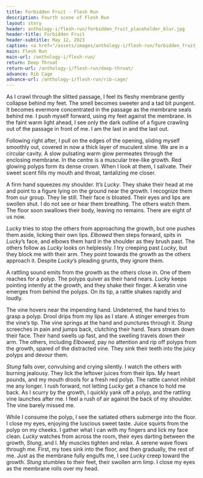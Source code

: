 ```yaml
---
title: Forbidden Fruit - Flesh Run
description: Fourth scene of Flesh Run
layout: story
header: anthology-i/flesh-run/forbidden_fruit_placeholder_blur.jpg
header-title: Forbidden Fruit
header-subtitle: May 12, 2023
caption: <a href="/assets/images/anthology-i/flesh-run/forbidden_fruit_placeholder.jpg" target="_blank">A.I. placeholder artwork</a> generated using <a href="https://creator.nightcafe.studio/creation/KRBr1KH949N8yJU6uNag" target="_blank">NightCafe Stable Diffusion v1.5 ⧉</a> — <a href="https://creativecommons.org/publicdomain/zero/1.0/" target="_blank">CC0 1.0 ⧉</a>
main: Flesh Run
main-url: /anthology-i/flesh-run/
return: Deep Throat
return-url: /anthology-i/flesh-run/deep-throat/
advance: Rib Cage
advance-url: /anthology-i/flesh-run/rib-cage/
---
```


As I crawl through the slitted passage, I feel its fleshy membrane gently collapse behind my feet. The smell becomes sweeter and a tad bit pungent. It becomes evermore concentrated in the passage as the membrane seals behind me. I push myself forward, using my feet against the membrane. In the faint warm light ahead, I see only the dark outline of a figure crawling out of the passage in front of me. I am the last in and the last out.

Following right after, I pull on the edges of the opening, sliding myself smoothly out, covered in now a thick layer of muculent slime. We are in a circular cavity. A slow pulsating warm glow permeates through the enclosing membrane. In the centre is a muscular tree-like growth. Red glowing polyps form its dense crown. When I look at them, I salivate. Their sweet scent fills my mouth and throat, tantalizing me closer.

A firm hand squeezes my shoulder. It’s *Lucky*. They shake their head at me and point to a figure lying on the ground near the growth. I recognize them from our group. They lie still. Their face is bloated. Their eyes and lips are swollen shut. I do not see or hear them breathing. The others watch them. The floor soon swallows their body, leaving no remains. There are eight of us now.

*Lucky* tries to stop the others from approaching the growth, but one pushes them aside, licking their own lips. *Elbowed* then steps forward, spits in *Lucky*’s face, and elbows them hard in the shoulder as they brush past. The others follow as *Lucky* looks on helplessly. I try creeping past *Lucky*, but they block me with their arm. They point towards the growth as the others approach it. Despite *Lucky*’s pleading grunts, they ignore them.

A rattling sound emits from the growth as the others close in. One of them reaches for a polyp. The polyps quiver as their hand nears. *Lucky* keeps pointing intently at the growth, and they shake their finger. A keratin vine emerges from behind the polyps. On its tip, a rattle shakes rapidly and loudly.

The vine hovers near the impending hand. Undeterred, the hand tries to grasp a polyp. Drool drips from my lips as I stare. A stinger emerges from the vine’s tip. The vine springs at the hand and punctures through it. *Stung* screeches in pain and jumps back, clutching their hand. Tears stream down their face. Their hand swells up fast, and the swelling travels down their arm. The others, including *Elbowed*, pay no attention and rip off polyps from the growth, spared of the distracted vine. They sink their teeth into the juicy polyps and devour them.

*Stung* falls over, convulsing and crying silently. I watch the others with burning jealousy. They lick the leftover juices from their lips. My heart pounds, and my mouth drools for a fresh red polyp. The rattle cannot inhibit me any longer. I rush forward, not letting *Lucky* get a chance to hold me back. As I scurry by the growth, I quickly yank off a polyp, and the rattling vine launches after me. I feel a rush of air against the back of my shoulder. The vine barely missed me.

While I consume the polyp, I see the satiated others submerge into the floor. I close my eyes, enjoying the luscious sweet taste. Juice squirts from the polyp on my cheeks. I gather what I can with my fingers and lick my face clean. *Lucky* watches from across the room, their eyes darting between the growth, *Stung*, and I. My muscles tighten and relax. A serene wave flows through me. First, my toes sink into the floor, and then gradually, the rest of me. Just as the membrane fully engulfs me, I see *Lucky* creep toward the growth. *Stung* stumbles to their feet, their swollen arm limp. I close my eyes as the membrane rolls over my head.